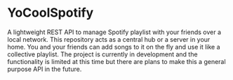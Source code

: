 # YoCoolSpotify
A lightweight REST API to manage Spotify playlist with your friends over a local network.
This repository acts as a central hub or a server in your home. You and your friends can add songs to it on the fly and use it like a collective playlist. The project is currently in development and the functionality is limited at this time but there are plans to make this a general purpose API in the future.
